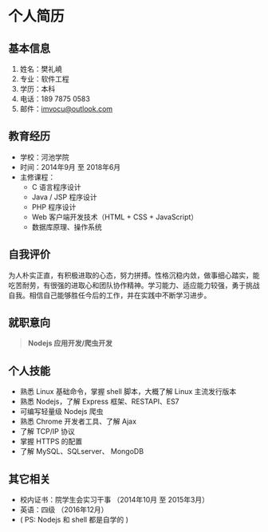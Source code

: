 个人简历
=======
基本信息
-------
1. 姓名：樊礼嶢
2. 专业：软件工程
3. 学历：本科
4. 电话：189 7875 0583
5. 邮件：imvocu@outlook.com

教育经历
-------
* 学校：河池学院
* 时间：2014年9月 至 2018年6月
* 主修课程：
	+ C 语言程序设计
	+ Java / JSP 程序设计
	+ PHP 程序设计
	+ Web 客户端开发技术（HTML + CSS + JavaScript）
	+ 数据库原理、操作系统

自我评价
-------
为人朴实正直，有积极进取的心态，努力拼搏。性格沉稳内敛，做事细心踏实，能吃苦耐劳，有很强的进取心和团队协作精神。学习能力、适应能力较强，勇于挑战自我。相信自己能够胜任今后的工作，并在实践中不断学习进步。

就职意向
-------
> **Nodejs 应用开发/爬虫开发**

个人技能
-------
* 熟悉 Linux 基础命令，掌握 shell 脚本，大概了解 Linux 主流发行版本
* 熟悉 Nodejs，了解 Express 框架、RESTAPI、ES7
* 可编写轻量级 Nodejs 爬虫
* 熟悉 Chrome 开发者工具、了解 Ajax
* 了解 TCP/IP 协议
* 掌握 HTTPS 的配置
* 了解 MySQL、SQLserver、 MongoDB

其它相关
-------
* 校内证书：院学生会实习干事 （2014年10月 至 2015年3月）
* 英语：四级 （2016年12月）
* ( PS: Nodejs 和 shell 都是自学的 )
